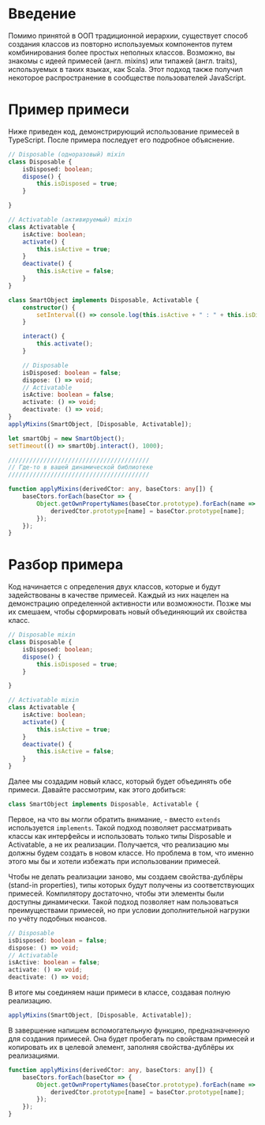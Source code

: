 ﻿# Введение

Помимо принятой в ООП традиционной иерархии, существует способ создания классов из повторно используемых компонентов путем комбинирования более простых неполных классов.
Возможно, вы знакомы с идеей примесей (англ. mixins) или типажей (англ. traits), используемых в таких языках, как Scala. Этот подход также получил некоторое распространение в сообществе пользователей JavaScript.

# Пример примеси

Ниже приведен код, демонстрирующий использование примесей в TypeScript.
После примера последует его подробное объяснение.

```ts
// Disposable (одноразовый) mixin
class Disposable {
    isDisposed: boolean;
    dispose() {
        this.isDisposed = true;
    }

}

// Activatable (активируемый) mixin
class Activatable {
    isActive: boolean;
    activate() {
        this.isActive = true;
    }
    deactivate() {
        this.isActive = false;
    }
}

class SmartObject implements Disposable, Activatable {
    constructor() {
        setInterval(() => console.log(this.isActive + " : " + this.isDisposed), 500);
    }

    interact() {
        this.activate();
    }

    // Disposable
    isDisposed: boolean = false;
    dispose: () => void;
    // Activatable
    isActive: boolean = false;
    activate: () => void;
    deactivate: () => void;
}
applyMixins(SmartObject, [Disposable, Activatable]);

let smartObj = new SmartObject();
setTimeout(() => smartObj.interact(), 1000);

////////////////////////////////////////
// Где-то в вашей динамической библиотеке
////////////////////////////////////////

function applyMixins(derivedCtor: any, baseCtors: any[]) {
    baseCtors.forEach(baseCtor => {
        Object.getOwnPropertyNames(baseCtor.prototype).forEach(name => {
            derivedCtor.prototype[name] = baseCtor.prototype[name];
        });
    });
}
```

# Разбор примера

Код начинается с определения двух классов, которые и будут задействованы в качестве примесей.
Каждый из них нацелен на демонстрацию определенной активности или возможности.
Позже мы их смешаем, чтобы сформировать новый объединяющий их свойства класс.

```ts
// Disposable mixin
class Disposable {
    isDisposed: boolean;
    dispose() {
        this.isDisposed = true;
    }

}

// Activatable mixin
class Activatable {
    isActive: boolean;
    activate() {
        this.isActive = true;
    }
    deactivate() {
        this.isActive = false;
    }
}
```

Далее мы создадим новый класс, который будет объединять обе примеси.
Давайте рассмотрим, как этого добиться:

```ts
class SmartObject implements Disposable, Activatable {
```

Первое, на что вы могли обратить внимание, - вместо `extends` используется `implements`.
Такой подход позволяет рассматривать классы как интерфейсы и использовать только типы Disposable и Activatable, а не их реализации.
Получается, что реализацию мы должны будем создать в новом классе.
Но проблема в том, что именно этого мы бы и хотели избежать при использовании примесей.

Чтобы не делать реализации заново, мы создаем свойства-дублёры (stand-in properties), типы которых будут получены из соответствующих примесей.
Компилятору достаточно, чтобы эти элементы были доступны динамически.
Такой подход позволяет нам пользоваться преимуществами примесей, но при условии дополнительной нагрузки по учёту подобных нюансов.

```ts
// Disposable
isDisposed: boolean = false;
dispose: () => void;
// Activatable
isActive: boolean = false;
activate: () => void;
deactivate: () => void;
```

В итоге мы соединяем наши примеси в классе, создавая полную реализацию.

```ts
applyMixins(SmartObject, [Disposable, Activatable]);
```

В завершение напишем вспомогательную функцию, предназначенную для создания примесей.
Она будет пробегать по свойствам примесей и копировать их в целевой элемент, заполняя свойства-дублёры их реализациями.

```ts
function applyMixins(derivedCtor: any, baseCtors: any[]) {
    baseCtors.forEach(baseCtor => {
        Object.getOwnPropertyNames(baseCtor.prototype).forEach(name => {
            derivedCtor.prototype[name] = baseCtor.prototype[name];
        });
    });
}

```
